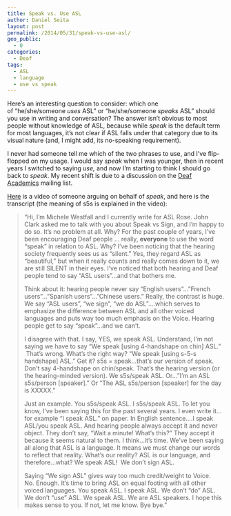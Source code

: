```yaml
---
title: Speak vs. Use ASL
author: Daniel Seita
layout: post
permalink: /2014/05/31/speak-vs-use-asl/
geo_public:
  - 0
categories:
  - Deaf
tags:
  - ASL
  - language
  - use vs speak
---
```

Here&#8217;s an interesting question to consider: which one of &#8220;he/she/someone *uses*
ASL&#8221; or &#8220;he/she/someone *speaks* ASL&#8221; should you use in writing and conversation?
The answer isn&#8217;t obvious to most people without knowledge of ASL, because while *speak* is the
default term for most languages, it&#8217;s not clear if ASL falls under that category due to its
visual nature (and, I might add, its no-speaking requirement).

I never had someone tell me which of the two phrases to use, and I&#8217;ve flip-flopped on my
usage. I would say *speak* when I was younger, then in recent years I switched to saying *use,* and
now I&#8217;m starting to think I should go back to *speak*. My recent shift is due to a discussion
on the [Deaf Academics][1] mailing list.

[Here][2] is a video of someone arguing on behalf of *speak*, and here is the transcript (the
meaning of s5s is explained in the video):

> &#8220;Hi, I&#8217;m Michele Westfall and I currently write for ASL Rose. John Clark asked me to talk with you about Speak vs Sign, and I&#8217;m happy to do so. It&#8217;s no problem at all. Why? For the past couple of years, I&#8217;ve been encouraging Deaf people &#8230; really, **everyone** to use the word &#8220;speak&#8221; in relation to ASL. Why? I&#8217;ve been noticing that the hearing society frequently sees us as &#8220;silent.&#8221; Yes, they regard ASL as &#8220;beautiful,&#8221; but when it really counts and really comes down to it, we are still SILENT in their eyes. I&#8217;ve noticed that both hearing and Deaf people tend to say &#8220;ASL users&#8221;&#8230;and that bothers me.
> 
> Think about it: hearing people never say &#8220;English users&#8221;&#8230;&#8221;French users&#8221;&#8230;&#8221;Spanish users&#8221;&#8230;&#8221;Chinese users.&#8221; Really, the contrast is huge. We say &#8220;ASL users&#8221;, &#8220;we sign&#8221;, &#8220;we do ASL&#8221;&#8230;.which serves to emphasize the difference between ASL and all other voiced languages and puts way too much emphasis on the Voice. Hearing people get to say &#8220;speak&#8221;&#8230;and we can&#8217;t.
> 
> I disagree with that. I say, YES, we speak ASL. Understand, I&#8217;m not saying we have to say &#8220;We speak [using 4-handshape on chin] ASL.&#8221;  That&#8217;s wrong. What&#8217;s the right way? &#8220;We speak [using s-5-s handshape] ASL.&#8221; Get it? s5s = speak&#8230;that&#8217;s our version of speak. Don&#8217;t say 4-handshape on chin/speak. That&#8217;s the hearing version (or the hearing-minded version). We s5s/speak ASL. Or&#8230;&#8221;I&#8217;m an ASL s5s/person [speaker].&#8221; Or &#8220;The ASL s5s/person [speaker] for the day is XXXXX.&#8221;
> 
> Just an example. You s5s/speak ASL. I s5s/speak ASL. To let you know, I&#8217;ve been saying this for the past several years. I even write it&#8230;for example &#8220;I speak ASL.&#8221; on paper. In English sentence&#8230;.I speak ASL/you speak ASL. And hearing people always accept it and never object. They don&#8217;t say, &#8220;Wait a minute! What&#8217;s this?&#8221; They accept it because it seems natural to them. I think&#8230;it&#8217;s time. We&#8217;ve been saying all along that ASL is a language. It means we must change our words to reflect that reality. What&#8217;s our reality? ASL is our language, and therefore&#8230;what? We speak ASL!  We don&#8217;t sign ASL.
> 
> Saying &#8220;We sign ASL&#8221; gives way too much credit/weight to Voice. No. Enough. It&#8217;s time to bring ASL on equal footing with all other voiced languages. You speak ASL. I speak ASL. We don&#8217;t &#8220;do&#8221; ASL. We don&#8217;t &#8220;use&#8221; ASL. We speak ASL. We are ASL speakers. I hope this makes sense to you. If not, let me know. Bye bye.&#8221;

 [1]: http://danieltakeshi.github.io/2013/06/23/the-deaf-academics-mailing-list/
 [2]: https://www.youtube.com/watch?v=oo4Kb4oT9Xc
